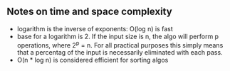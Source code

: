 ## Notes on time and space complexity 

- logarithm is the inverse of exponents: O(log n) is fast
- base for a logarithm is 2. If the input size is n, the algo will perform p operations, where 2<sup>p</sup> = n. For all practical purposes this simply means that a percentag of the input is necessarily eliminated with each pass.
- O(n * log n) is considered efficient for sorting algos